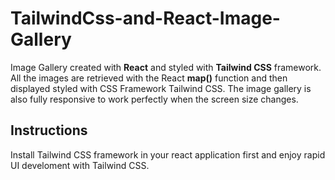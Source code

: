 # TailwindCss-and-React-Image-Gallery
Image Gallery created with **React** and styled with **Tailwind CSS** framework. All the images are retrieved with the React **map()** function and then displayed styled with CSS Framework Tailwind CSS. The image gallery is also fully responsive to work perfectly when the screen size changes.
## Instructions
Install Tailwind CSS framework in your react application first and enjoy rapid UI develoment with Tailwind CSS. 
